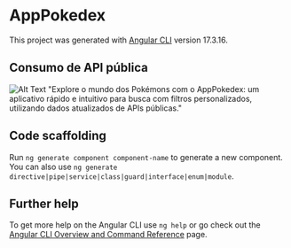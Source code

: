 # AppPokedex

This project was generated with [Angular CLI](https://github.com/angular/angular-cli) version 17.3.16.

## Consumo de API pública 
![Alt Text](https://raw.githubusercontent.com/PokeAPI/sprites/master/sprites/pokemon/1.png)  "Explore o mundo dos Pokémons com o AppPokedex: um aplicativo rápido e intuitivo para busca com filtros personalizados, utilizando dados atualizados de APIs públicas."


## Code scaffolding

Run `ng generate component component-name` to generate a new component. You can also use `ng generate directive|pipe|service|class|guard|interface|enum|module`.

## Further help

To get more help on the Angular CLI use `ng help` or go check out the [Angular CLI Overview and Command Reference](https://angular.io/cli) page.
